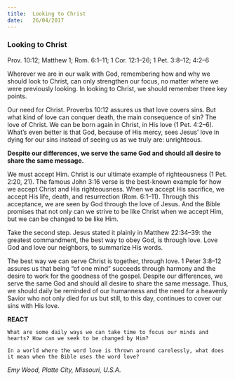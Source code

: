 ```yaml
---
title:  Looking to Christ
date:   26/04/2017
---
```


### Looking to Christ

Prov. 10:12; Matthew 1; Rom. 6:1–11; 1 Cor. 12:1–26; 1 Pet. 3:8–12; 4:2–6

Wherever we are in our walk with God, remembering how and why we should look to Christ, can only strengthen our focus, no matter where we were previously looking. In looking to Christ, we should remember three key points.

Our need for Christ. Proverbs 10:12 assures us that love covers sins. But what kind of love can conquer death, the main consequence of sin? The love of Christ. We can be born again in Christ, in His love (1 Pet. 4:2–6). What’s even better is that God, because of His mercy, sees Jesus’ love in dying for our sins instead of seeing us as we truly are: unrighteous.

**Despite our differences, we serve the same God and should all desire to share the same message.**

We must accept Him. Christ is our ultimate example of righteousness (1 Pet. 2:20, 21). The famous John 3:16 verse is the best-known example for how we accept Christ and His righteousness. When we accept His sacrifice, we accept His life, death, and resurrection (Rom. 6:1–11). Through this acceptance, we are seen by God through the love of Jesus. And the Bible promises that not only can we strive to be like Christ when we accept Him, but we can be changed to be like Him.

Take the second step. Jesus stated it plainly in Matthew 22:34–39: the greatest commandment, the best way to obey God, is through love. Love God and love our neighbors, to summarize His words.

The best way we can serve Christ is together, through love. 1 Peter 3:8–12 assures us that being “of one mind” succeeds through harmony and the desire to work for the goodness of the gospel. Despite our differences, we serve the same God and should all desire to share the same message. Thus, we should daily be reminded of our humanness and the need for a heavenly Savior who not only died for us but still, to this day, continues to cover our sins with His love.

**REACT**

`What are some daily ways we can take time to focus our minds and hearts? How can we seek to be changed by Him?`

`In a world where the word love is thrown around carelessly, what does it mean when the Bible uses the word love?`

_Emy Wood, Platte City, Missouri, U.S.A._